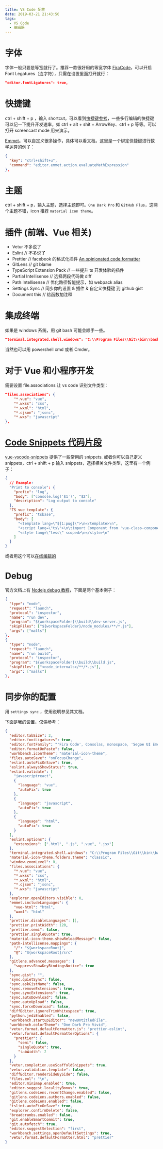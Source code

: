 ```yaml
---
title: VS Code 配置
date: 2019-03-21 21:43:56
tags:
  - VS Code
  - 编辑器
---
```


# 字体

字体一般只要是等宽就行了。推荐一款很好用的等宽字体 [FiraCode](https://github.com/tonsky/FiraCode)，可以开启 Font Legatures（连字符），只需在设置里面打开就行：

```JSON
"editor.fontLigatures": true,
```

# 快捷键

ctrl + shift + p ，输入 shortcut，可以看到[快捷键参考](https://code.visualstudio.com/shortcuts/keyboard-shortcuts-windows.pdf)，一些多行编辑的快捷键可以记一下提升开发速率。如 ctrl + alt + shit + ArrowKey、ctrl + p 等等。可以打开 screencast mode 用来演示。

[Emmet](https://code.visualstudio.com/docs/editor/emmet)。可以自定义很多操作，具体可以看文档。这里是一个绑定快捷键进行数学运算的例子：

```JSON
{
  "key": "ctrl+shift+u",
  "command": "editor.emmet.action.evaluateMathExpression"
},
```

# 主题

ctrl + shift + p，输入主题，选择主题即可。`One Dark Pro` 和 `GitHub Plus`，这两个主题不错，icon 推荐 `material icon theme`。

# 插件 (前端、Vue 相关)

- Vetur 不多说了
- Eslint // 不多说了
- Prettier // facebook 的格式化插件 [An opinionated code formatter](https://prettier.io/)
- GitLens // git blame
- TypeScript Extension Pack // 一些提升 ts 开发体验的插件
- Partial Intellisense // 选择两段代码做 diff
- Path Intellisense // 优化路径智能提示，如 webpack alias
- Settings Sync // 同步你的设置 & 插件 & 自定义快捷键 到 github gist
- Document this // 给函数加注释

# 集成终端

如果是 windows 系统，用 git bash 可能会顺手一些。

```json
"terminal.integrated.shell.windows": "C:\\Program Files\\Git\\bin\\bash.exe",
```

当然也可以用 powershell cmd 或者 Cmder。

# 对于 Vue 和小程序开发

需要设置 file.associations 让 vs code 识别文件类型：

```json
"files.associations": {
    "*.vue": "vue",
    "*.wxss": "css",
    "*.wxml": "html",
    "*.cjson": "jsonc",
    "*.wxs": "javascript"
},
```

# [Code Snippets 代码片段](https://code.visualstudio.com/docs/editor/userdefinedsnippets)

[vue-vscode-snippets](https://marketplace.visualstudio.com/items?itemName=sdras.vue-vscode-snippets) 提供了一些常用的 snippets. 或者你可以自己定义 snippets，ctrl + shift + p 输入 snippets，选择相关文件类型，这里有一个例子：

```json
{
  // Example:
  "Print to console": {
    "prefix": "log",
    "body": ["console.log('$1')", "$2"],
    "description": "Log output to console"
  },
  "TS vue template": {
    "prefix": "tsbase",
    "body": [
      "<template lang=\"${1:pug}\">\n</template>\n",
      "<script lang=\"ts\">\n\timport Component from 'vue-class-component'\n</script>\n",
      "<style lang=\"less\" scoped>\n</style>\n"
    ]
  }
}
```

或者用这个可以[在线编辑的](https://snippet-generator.app/)

# Debug

官方文档上有 [Nodejs debug 教程](https://code.visualstudio.com/docs/nodejs/nodejs-debugging)，下面是两个基本例子：

```json
{
  "type": "node",
  "request": "launch",
  "protocol": "inspector",
  "name": "run dev",
  "program": "${workspaceFolder}\\build\\dev-server.js",
  "skipFiles": ["${workspaceFolder}/node_modules/**/*.js"],
  "args": ["malls"]
},
{
  "type": "node",
  "request": "launch",
  "name": "run build",
  "protocol": "inspector",
  "program": "${workspaceFolder}\\build\\build.js",
  "skipFiles": ["<node_internals>/**/*.js"],
  "args": ["malls"]
},
```

# 同步你的配置

用 `settings sync` ，使用说明参见其文档。

下面是我的设置，仅供参考：

```json
{
  "editor.tabSize": 2,
  "editor.fontLigatures": true,
  "editor.fontFamily": "'Fira Code', Consolas, monospace, 'Segoe UI Emoji'",
  "editor.formatOnPaste": false,
  "workbench.iconTheme": "material-icon-theme",
  "files.autoSave": "onFocusChange",
  "eslint.autoFixOnSave": true,
  "eslint.alwaysShowStatus": true,
  "eslint.validate": [
    "javascriptreact",
    {
      "language": "vue",
      "autoFix": true
    },
    {
      "language": "javascript",
      "autoFix": true
    },
    {
      "language": "html",
      "autoFix": true
    }
  ],
  "eslint.options": {
    "extensions": [".html", ".js", ".vue", ".jsx"]
  },
  "terminal.integrated.shell.windows": "C:\\Program Files\\Git\\bin\\bash.exe",
  "material-icon-theme.folders.theme": "classic",
  "window.zoomLevel": 0,
  "files.associations": {
    "*.vue": "vue",
    "*.wxss": "css",
    "*.wxml": "html",
    "*.cjson": "jsonc",
    "*.wxs": "javascript"
  },
  "explorer.openEditors.visible": 0,
  "emmet.includeLanguages": {
    "vue-html": "html",
    "wxml": "html"
  },
  "prettier.disableLanguages": [],
  "prettier.printWidth": 120,
  "prettier.semi": false,
  "prettier.singleQuote": true,
  "material-icon-theme.showReloadMessage": false,
  "path-intellisense.mappings": {
    "/": "${workspaceRoot}",
    "@": "${workspaceRoot}/src"
  },
  "gitlens.advanced.messages": {
    "suppressShowKeyBindingsNotice": true
  },
  "sync.gist": "",
  "sync.quietSync": false,
  "sync.askGistName": false,
  "sync.removeExtensions": true,
  "sync.syncExtensions": true,
  "sync.autoDownload": false,
  "sync.autoUpload": false,
  "sync.forceDownload": false,
  "diffEditor.ignoreTrimWhitespace": true,
  "python.jediEnabled": false,
  "workbench.startupEditor": "newUntitledFile",
  "workbench.colorTheme": "One Dark Pro Vivid",
  "vetur.format.defaultFormatter.js": "prettier-eslint",
  "vetur.format.defaultFormatterOptions": {
    "prettier": {
      "semi": false,
      "singleQuote": true,
      "tabWidth": 2
    }
  },
  "vetur.completion.useScaffoldSnippets": true,
  "vetur.validation.template": false,
  "diffEditor.renderSideBySide": false,
  "files.eol": "\n",
  "editor.minimap.enabled": true,
  "editor.suggest.localityBonus": true,
  "gitlens.codeLens.recentChange.enabled": false,
  "gitlens.codeLens.authors.enabled": false,
  "gitlens.codeLens.enabled": false,
  "tslint.autoFixOnSave": true,
  "explorer.confirmDelete": false,
  "breadcrumbs.enabled": false,
  "git.enableSmartCommit": true,
  "git.autofetch": true,
  "editor.suggestSelection": "first",
  "workbench.settings.openDefaultSettings": true,
  "vetur.format.defaultFormatter.html": "prettier"
}
```
